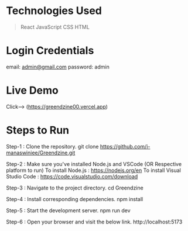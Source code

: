 # Technologies Used
> React
> JavaScript
> CSS
> HTML

# Login Credentials
email: admin@gmail.com
password: admin

# Live Demo
Click--> (https://greendzine00.vercel.app)

# Steps to Run
Step-1 : Clone the repository.
git clone https://github.com/i-manaswiniee/Greendzine.git

Step-2 : Make sure you've installed Node.js and VSCode (OR Respective platform to run)
To install Node.js : https://nodejs.org/en
To install Visual Studio Code : https://code.visualstudio.com/download

Step-3 : Navigate to the project directory.
cd Greendzine

Step-4 : Install corresponding dependencies.
npm install

Step-5 : Start the development server.
npm run dev

Step-6 : Open your browser and visit the below link.
http://localhost:5173
